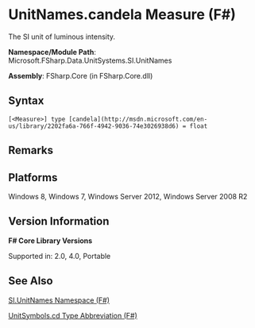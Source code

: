 # UnitNames.candela Measure (F#)

The SI unit of luminous intensity.

**Namespace/Module Path**: Microsoft.FSharp.Data.UnitSystems.SI.UnitNames

**Assembly**: FSharp.Core (in FSharp.Core.dll)


## Syntax

```
[<Measure>] type [candela](http://msdn.microsoft.com/en-us/library/2202fa6a-766f-4942-9036-74e3026938d6) = float
```

## Remarks

## Platforms
Windows 8, Windows 7, Windows Server 2012, Windows Server 2008 R2


## Version Information
**F# Core Library Versions**

Supported in: 2.0, 4.0, Portable




## See Also
[SI.UnitNames Namespace &#40;F&#35;&#41;](SI.UnitNames+Namespace+%28FSharp%29.md)

[UnitSymbols.cd Type Abbreviation &#40;F&#35;&#41;](UnitSymbols.cd+Type+Abbreviation+%28FSharp%29.md)

